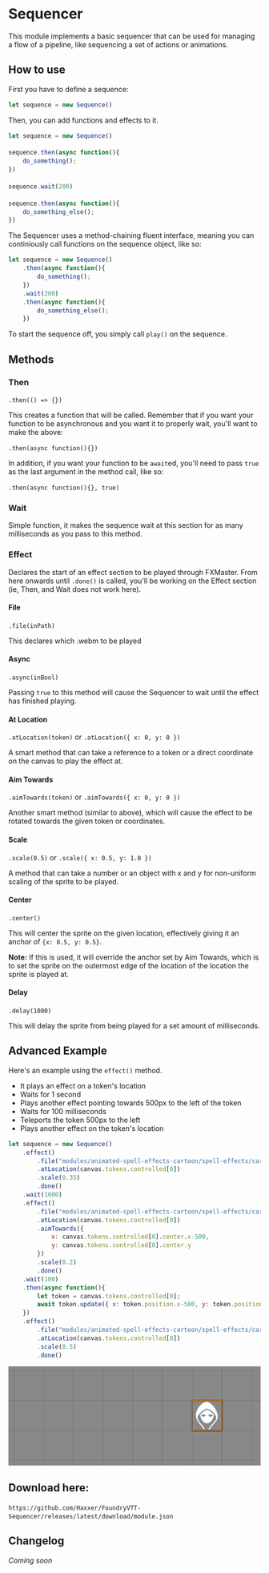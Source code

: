 # Sequencer

This module implements a basic sequencer that can be used for managing a flow of a pipeline, like sequencing a set of actions or animations.

## How to use

First you have to define a sequence:

```js
let sequence = new Sequence()
```

Then, you can add functions and effects to it.

```js
let sequence = new Sequence()

sequence.then(async function(){
    do_something();
})

sequence.wait(200)

sequence.then(async function(){
    do_something_else();
})
```

The Sequencer uses a method-chaining fluent interface, meaning you can continiously call functions on the sequence object, like so:

```js
let sequence = new Sequence()
    .then(async function(){
        do_something();
    })
    .wait(200)
    .then(async function(){
        do_something_else();
    })
```

To start the sequence off, you simply call `play()` on the sequence.

## Methods

### Then

`.then(() => {})`

This creates a function that will be called. Remember that if you want your function to be asynchronous and you want it to properly wait, you'll want to make the above:

`.then(async function(){})`

In addition, if you want your function to be `await`ed, you'll need to pass `true` as the last argument in the method call, like so:

`.then(async function(){}, true)`

### Wait

Simple function, it makes the sequence wait at this section for as many milliseconds as you pass to this method.

### Effect

Declares the start of an effect section to be played through FXMaster. From here onwards until `.done()` is called, you'll be working on the Effect section (ie, Then, and Wait does not work here).

#### File

`.file(inPath)`

This declares which .webm to be played

#### Async

`.async(inBool)`

Passing `true` to this method will cause the Sequencer to wait until the effect has finished playing.

#### At Location

`.atLocation(token)` or `.atLocation({ x: 0, y: 0 })`

A smart method that can take a reference to a token or a direct coordinate on the canvas to play the effect at.

#### Aim Towards

`.aimTowards(token)` or `.aimTowards({ x: 0, y: 0 })`

Another smart method (similar to above), which will cause the effect to be rotated towards the given token or coordinates.

#### Scale

`.scale(0.5)` or `.scale({ x: 0.5, y: 1.0 })`

A method that can take a number or an object with x and y for non-uniform scaling of the sprite to be played.

#### Center

`.center()`

This will center the sprite on the given location, effectively giving it an anchor of `{x: 0.5, y: 0.5}`.

**Note:** If this is used, it will override the anchor set by Aim Towards, which is to set the sprite on the outermost edge of the location of the location the sprite is played at.

#### Delay

`.delay(1000)`

This will delay the sprite from being played for a set amount of milliseconds.

## Advanced Example

Here's an example using the `effect()` method.
* It plays an effect on a token's location
* Waits for 1 second
* Plays another effect pointing towards 500px to the left of the token
* Waits for 100 milliseconds
* Teleports the token 500px to the left
* Plays another effect on the token's location
```js
let sequence = new Sequence()
    .effect()
        .file("modules/animated-spell-effects-cartoon/spell-effects/cartoon/electricity/electrivity_blast_CIRCLE.webm")
        .atLocation(canvas.tokens.controlled[0])
        .scale(0.35)
        .done()
    .wait(1000)
    .effect()
        .file("modules/animated-spell-effects-cartoon/spell-effects/cartoon/electricity/lightning_bolt_RECTANGLE_05.webm")
        .atLocation(canvas.tokens.controlled[0])
        .aimTowards({
            x: canvas.tokens.controlled[0].center.x-500,
            y: canvas.tokens.controlled[0].center.y
        })
        .scale(0.2)
        .done()
    .wait(100)
    .then(async function(){
        let token = canvas.tokens.controlled[0];
        await token.update({ x: token.position.x-500, y: token.position.y }, { animate: false });
    })
    .effect()
        .file("modules/animated-spell-effects-cartoon/spell-effects/cartoon/electricity/electric_ball_CIRCLE_06.webm")
        .atLocation(canvas.tokens.controlled[0])
        .scale(0.5)
        .done()
```

![Animation showing the code above](docs/images/Animation.gif)

## Download here:
`https://github.com/Haxxer/FoundryVTT-Sequencer/releases/latest/download/module.json`

## Changelog
*Coming soon*
